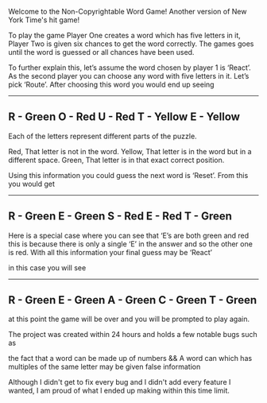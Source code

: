 Welcome to the Non-Copyrightable Word Game! Another version of New York Time's hit game!

To play the game Player One creates a word which has five letters in it,
Player Two is given six chances to get the word correctly.
The games goes until the word is guessed or all chances have been used. 

To further explain this, let’s assume the word chosen by player 1 is ‘React’.
As the second player you can choose any word with five letters in it. Let’s pick ‘Route’. 
After choosing this word you would end up seeing

----
R - Green
O - Red
U - Red
T - Yellow
E - Yellow
---- 

Each of the letters represent different parts of the puzzle. 

Red,    That letter is not in the word. 
Yellow, That letter is in the word but in a different space. 
Green,  That letter is in that exact correct position.

Using this information you could guess the next word is ‘Reset’.
From this you would get

---- 
R - Green
E - Green 
S - Red
E - Red
T - Green
----

Here is a special case where you can see that ‘E’s are both green and red
this is because there is only a single ‘E’ in the answer and so the other one is red.
With all this information your final guess may be ‘React’ 

in this case you will see 

---- 
R - Green
E - Green
A - Green
C - Green
T - Green
----

at this point the game will be over and you will be prompted to play again.


The project was created within 24 hours and holds a few notable bugs such as 

the fact that a word can be made up of numbers
&&
A word can which has multiples of the same letter may be given false information

Although I didn't get to fix every bug and I didn't add every feature I wanted,
I am proud of what I ended up making within this time limit.

